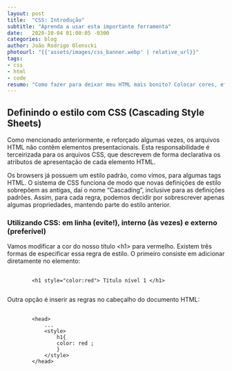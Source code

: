 ```yaml
---
layout: post
title:  "CSS: Introdução"
subtitle: "Aprenda a usar esta importante ferramenta"
date:   2020-10-04 01:00:05 -0300
categories: blog
author: João Rodrigo Olenscki
photourl: "{{'assets/images/css_banner.webp' | relative_url}}"
tags:
- css
- html
- code
resumo: "Como fazer para deixar meu HTML mais bonito? Colocar cores, efeitos, cards? A resposta para todas estas perguntas é: CSS!"
---
```


<h2>Definindo o estilo com CSS (Cascading Style Sheets)</h2>

<p>Como mencionado anteriormente, e reforçado algumas vezes, os arquivos HTML não
contêm elementos presentacionais. Esta responsabilidade é terceirizada para os arquivos
CSS, que descrevem de forma declarativa os atributos de apresentação de cada elemento
HTML.</p>
<p>Os browsers já possuem um estilo padrão, como vimos, para algumas tags HTML.
O sistema de CSS funciona de modo que novas definições de estilo sobrepõem as antigas,
daí o nome “Cascading”, inclusive para as definições padrões. Assim, para cada regra,
podemos decidir por sobrescrever apenas algumas propriedades, mantendo parte do estilo
anterior.
 </p>

 <h3>Utilizando CSS: em linha (evite!), interno (às vezes) e externo (preferível)</h3>

 <p>Vamos modificar a cor do nosso título &lt;h1&gt; para vermelho. Existem três formas de especificar essa regra de estilo. O primeiro consiste em adicionar diretamente no elemento: </p>

<pre class="prettyprint">
    <code class="lang-html">
        &lt;h1 style="color:red"&gt; Título nível 1 &lt;/h1&gt;
    </code>
</pre>

<p>Outra opção é inserir as regras no cabeçalho do documento HTML:</p>

<pre class="prettyprint">
    <code class="lang-html">
        &lt;head&gt;
            ...
            &lt;style&gt;
                h1{
                color: red ;
                }
            &lt;/style&gt;
        &lt;/head&gt;
    </code>
</pre>

